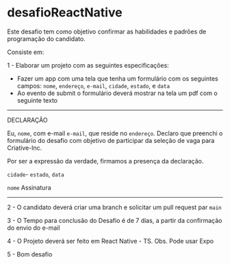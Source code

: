 # desafioReactNative

Este desafio tem como objetivo confirmar as habilidades e padrões de programação do candidato.

Consiste em:

1 - Elaborar um projeto com as seguintes especificações:
- Fazer um app com uma tela que tenha um formulário com os seguintes campos: `nome`, `endereço`, `e-mail`, `cidade`, `estado`, e `data`
- Ao evento de submit o formulário deverá mostrar na tela um pdf com o seguinte texto
________________________________________________________________________________________________________________
DECLARAÇÃO

Eu, `nome`, com e-mail `e-mail`, que reside no `endereço`. Declaro que preenchi o formulário do desafio com objetivo de participar da seleção de vaga para Criative-Inc.

Por ser a expressão da verdade, firmamos a presença da declaração.  

`cidade`- `estado`, `data`

`nome`
Assinatura

_______________________________________________________________________________________________________________

2 - O candidato deverá criar uma branch e solicitar um pull request par `main`

3 - O Tempo para conclusão do Desafio é de 7 dias, a partir da confirmação do envio do e-mail

4 - O Projeto deverá ser feito em React Native - TS. Obs. Pode usar Expo

5 - Bom desafio
